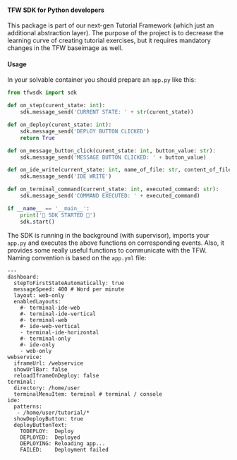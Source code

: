 #### TFW SDK for Python developers ####

This package is part of our next-gen Tutorial Framework (which just an additional abstraction layer). The purpose of the project is to decrease the learning curve of creating tutorial exercises, but it requires mandatory changes in the TFW baseimage as well.

#### Usage ####

In your solvable container you should prepare an `app.py` like this:

```python
from tfwsdk import sdk

def on_step(curent_state: int):
    sdk.message_send('CURRENT STATE: ' + str(curent_state))

def on_deploy(curent_state: int):
    sdk.message_send('DEPLOY BUTTON CLICKED')
    return True

def on_message_button_click(curent_state: int, button_value: str):
    sdk.message_send('MESSAGE BUTTON CLICKED: ' + button_value)

def on_ide_write(current_state: int, name_of_file: str, content_of_file: str):
    sdk.message_send('IDE WRITE')

def on_terminal_command(current_state: int, executed_command: str):
    sdk.message_send('COMMAND EXECUTED: ' + executed_command)

if __name__ == '__main__':
    print('🎉 SDK STARTED 🎉')
    sdk.start()
```

The SDK is running in the background (with supervisor), imports your `app.py` and executes the above functions on corresponding events. Also, it provides some really useful functions to communicate with the TFW. Naming convention is based on the `app.yml` file:

```
---
dashboard:
  stepToFirstStateAutomatically: true
  messageSpeed: 400 # Word per minute
  layout: web-only
  enabledLayouts:
    #- terminal-ide-web
    #- terminal-ide-vertical
    #- terminal-web
    #- ide-web-vertical
    - terminal-ide-horizontal
    #- terminal-only
    #- ide-only
    - web-only
webservice:
  iframeUrl: /webservice
  showUrlBar: false
  reloadIframeOnDeploy: false
terminal:
  directory: /home/user
  terminalMenuItem: terminal # terminal / console
ide:
  patterns: 
   - /home/user/tutorial/*
  showDeployButton: true
  deployButtonText:
    TODEPLOY:  Deploy
    DEPLOYED:  Deployed
    DEPLOYING: Reloading app...
    FAILED:    Deployment failed
```
